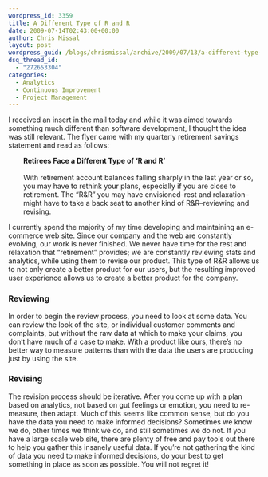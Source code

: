 ```yaml
---
wordpress_id: 3359
title: A Different Type of R and R
date: 2009-07-14T02:43:00+00:00
author: Chris Missal
layout: post
wordpress_guid: /blogs/chrismissal/archive/2009/07/13/a-different-type-of-r-and-r.aspx
dsq_thread_id:
  - "272653304"
categories:
  - Analytics
  - Continuous Improvement
  - Project Management
---
```

I received an insert in the mail today and while it was aimed towards something much different than software development, I thought the idea was still relevant. The flyer came with my quarterly retirement savings statement and read as follows:

<p style="padding-left: 30px">
  <b>Retirees Face a Different Type of &#8216;R and R&#8217;</b><br />&nbsp;&nbsp;&nbsp; <br />With retirement account balances falling sharply in the last year or so, you may have to rethink your plans, especially if you are close to retirement. The &#8220;R&R&#8221; you may have envisioned&#8211;rest and relaxation&#8211;might have to take a back seat to another kind of R&R&#8211;reviewing and revising.
</p>

I currently spend the majority of my time developing and maintaining an e-commerce web site. Since our company and the web are constantly evolving, our work is never finished. We never have time for the rest and relaxation that &#8220;retirement&#8221; provides; we are constantly reviewing stats and analytics, while using them to revise our product. This type of R&R allows us to not only create a better product for our users, but the resulting improved user experience allows us to create a better product for the company.

### Reviewing

In order to begin the review process, you need to look at some data. You can review the look of the site, or individual customer comments and complaints, but without the raw data at which to make your claims, you don&#8217;t have much of a case to make. With a product like ours, there&#8217;s no better way to measure patterns than with the data the users are producing just by using the site.

### Revising

The revision process should be iterative. After you come up with a plan based on analytics, not based on gut feelings or emotion, you need to re-measure, then adapt. Much of this seems like common sense, but do you have the data you need to make informed decisions? Sometimes we know we do, other times we think we do, and still sometimes we do not. If you have a large scale web site, there are plenty of free and pay tools out there to help you gather this insanely useful data. If you&#8217;re not gathering the kind of data you need to make informed decisions, do your best to get something in place as soon as possible. You will not regret it!